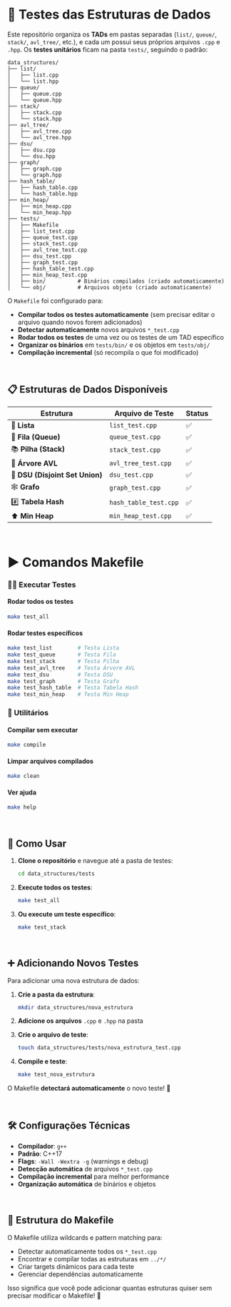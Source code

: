 # 🧪 Testes das Estruturas de Dados

Este repositório organiza os **TADs** em pastas separadas (`list/`, `queue/`, `stack/`, `avl_tree/`, etc.), e cada um possui seus próprios arquivos `.cpp` e `.hpp`. Os **testes unitários** ficam na pasta `tests/`, seguindo o padrão:

```
data_structures/
├── list/
│   ├── list.cpp 
│   └── list.hpp
├── queue/
│   ├── queue.cpp
│   └── queue.hpp
├── stack/
│   ├── stack.cpp
│   └── stack.hpp
├── avl_tree/
│   ├── avl_tree.cpp
│   └── avl_tree.hpp
├── dsu/
│   ├── dsu.cpp
│   └── dsu.hpp
├── graph/
│   ├── graph.cpp
│   └── graph.hpp
├── hash_table/
│   ├── hash_table.cpp
│   └── hash_table.hpp
├── min_heap/
│   ├── min_heap.cpp
│   └── min_heap.hpp
├── tests/
│   ├── Makefile
│   ├── list_test.cpp
│   ├── queue_test.cpp
│   ├── stack_test.cpp
│   ├── avl_tree_test.cpp
│   ├── dsu_test.cpp
│   ├── graph_test.cpp
│   ├── hash_table_test.cpp
│   ├── min_heap_test.cpp
│   ├── bin/          # Binários compilados (criado automaticamente)
│   └── obj/          # Arquivos objeto (criado automaticamente)
```

O `Makefile` foi configurado para:
- **Compilar todos os testes automaticamente** (sem precisar editar o arquivo quando novos forem adicionados)
- **Detectar automaticamente** novos arquivos `*_test.cpp`
- **Rodar todos os testes** de uma vez ou os testes de um TAD específico
- **Organizar os binários** em `tests/bin/` e os objetos em `tests/obj/`
- **Compilação incremental** (só recompila o que foi modificado)

<br>

## 📋 Estruturas de Dados Disponíveis

| Estrutura | Arquivo de Teste | Status |
|-----------|------------------|--------|
| 📝 **Lista** | `list_test.cpp` | ✅ |
| 🔄 **Fila (Queue)** | `queue_test.cpp` | ✅ |
| 📚 **Pilha (Stack)** | `stack_test.cpp` | ✅ |
| 🌳 **Árvore AVL** | `avl_tree_test.cpp` | ✅ |
| 🔗 **DSU (Disjoint Set Union)** | `dsu_test.cpp` | ✅ |
| 🕸️ **Grafo** | `graph_test.cpp` | ✅ |
| #️⃣ **Tabela Hash** | `hash_table_test.cpp` | ✅ |
| ⬆️ **Min Heap** | `min_heap_test.cpp` | ✅ |

<br>

# ▶️ Comandos Makefile

### 🏃‍♂️ Executar Testes

#### Rodar todos os testes
```bash
make test_all
```

#### Rodar testes específicos
```bash
make test_list        # Testa Lista
make test_queue       # Testa Fila
make test_stack       # Testa Pilha
make test_avl_tree    # Testa Árvore AVL
make test_dsu         # Testa DSU
make test_graph       # Testa Grafo
make test_hash_table  # Testa Tabela Hash
make test_min_heap    # Testa Min Heap
```

### 🔧 Utilitários

#### Compilar sem executar
```bash
make compile
```

#### Limpar arquivos compilados
```bash
make clean
```

#### Ver ajuda
```bash
make help
```

<br>

## 🚀 Como Usar

1. **Clone o repositório** e navegue até a pasta de testes:
   ```bash
   cd data_structures/tests
   ```

2. **Execute todos os testes**:
   ```bash
   make test_all
   ```

3. **Ou execute um teste específico**:
   ```bash
   make test_stack
   ```

<br>

## ➕ Adicionando Novos Testes

Para adicionar uma nova estrutura de dados:

1. **Crie a pasta da estrutura**:
   ```bash
   mkdir data_structures/nova_estrutura
   ```

2. **Adicione os arquivos** `.cpp` e `.hpp` na pasta

3. **Crie o arquivo de teste**:
   ```bash
   touch data_structures/tests/nova_estrutura_test.cpp
   ```

4. **Compile e teste**:
   ```bash
   make test_nova_estrutura
   ```

O Makefile **detectará automaticamente** o novo teste! 🎉

<br>

## 🛠️ Configurações Técnicas

- **Compilador**: `g++`
- **Padrão**: C++17
- **Flags**: `-Wall -Wextra -g` (warnings e debug)
- **Detecção automática** de arquivos `*_test.cpp`
- **Compilação incremental** para melhor performance
- **Organização automática** de binários e objetos

<br>

## 📖 Estrutura do Makefile

O Makefile utiliza wildcards e pattern matching para:
- Detectar automaticamente todos os `*_test.cpp`
- Encontrar e compilar todas as estruturas em `../*/`
- Criar targets dinâmicos para cada teste
- Gerenciar dependências automaticamente

Isso significa que você pode adicionar quantas estruturas quiser sem precisar modificar o Makefile! 🔄